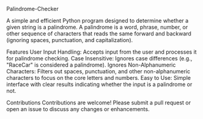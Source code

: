  Palindrome-Checker

 A simple and efficient Python program designed to determine whether a given string is a palindrome. A palindrome is a word, phrase, number, or other sequence of characters that reads the same forward and backward (ignoring spaces, punctuation, and capitalization).

Features
User Input Handling: Accepts input from the user and processes it for palindrome checking.
Case Insensitive: Ignores case differences (e.g., "RaceCar" is considered a palindrome).
Ignores Non-Alphanumeric Characters: Filters out spaces, punctuation, and other non-alphanumeric characters to focus on the core letters and numbers.
Easy to Use: Simple interface with clear results indicating whether the input is a palindrome or not.


Contributions
Contributions are welcome! Please submit a pull request or open an issue to discuss any changes or enhancements.
